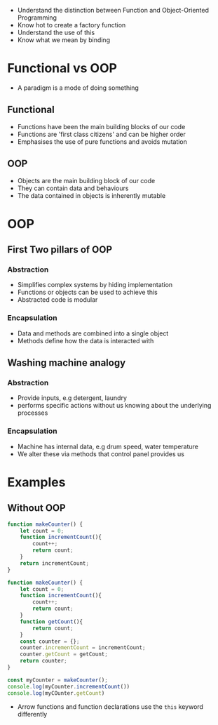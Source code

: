 - Understand the distinction between Function and Object-Oriented Programming
- Know hot to create a factory function
- Understand the use of this
- Know what we mean by binding
# Functional vs OOP
- A paradigm is a mode of doing something
## Functional
- Functions have been the main building blocks of our code
- Functions are 'first class citizens' and can be higher order
- Emphasises the use of pure functions and avoids mutation
## OOP
- Objects are the main building block of our code
- They can contain data and behaviours
- The data contained in objects is inherently mutable
# OOP
## First Two pillars of OOP

### Abstraction
- Simplifies complex systems by hiding implementation
- Functions or objects can be used to achieve this
- Abstracted code is modular

### Encapsulation
- Data and methods are combined into a single object
- Methods define how the data is interacted with

## Washing machine analogy

### Abstraction
- Provide inputs, e.g detergent, laundry
- performs specific actions without us knowing about the underlying processes
### Encapsulation
- Machine has internal data, e.g drum speed, water temperature
- We alter these via methods that control panel provides us 

# Examples
## Without OOP
```js
function makeCounter() {
	let count = 0;
	function incrementCount(){
		count++;
		return count;
	}
	return incrementCount;
}
```


```js
function makeCounter() {
	let count = 0;
	function incrementCount(){
		count++;
		return count;
	}
	function getCount(){
		return count;
	}
	const counter = {};
	counter.incrementCount = incrementCount;
	counter.getCount = getCount;
	return counter;
}

const myCounter = makeCounter();
console.log(myCounter.incrementCount())
console.log(myCOunter.getCount)
```

- Arrow functions and function declarations use the `this` keyword differently